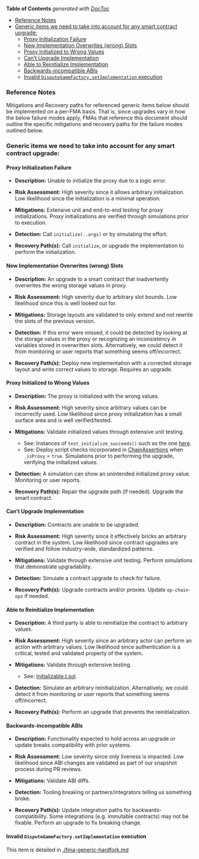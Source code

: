 <!-- START doctoc generated TOC please keep comment here to allow auto update -->
<!-- DON'T EDIT THIS SECTION, INSTEAD RE-RUN doctoc TO UPDATE -->
**Table of Contents**  *generated with [DocToc](https://github.com/thlorenz/doctoc)*

- [Reference Notes](#reference-notes)
- [Generic items we need to take into account for any smart contract upgrade:](#generic-items-we-need-to-take-into-account-for-any-smart-contract-upgrade)
  - [Proxy Initialization Failure](#proxy-initialization-failure)
  - [New Implementation Overwrites (wrong) Slots](#new-implementation-overwrites-wrong-slots)
  - [Proxy Initialized to Wrong Values](#proxy-initialized-to-wrong-values)
  - [Can’t Upgrade Implementation](#cant-upgrade-implementation)
  - [Able to Reinitialize Implementation](#able-to-reinitialize-implementation)
  - [Backwards-incompatible ABIs](#backwards-incompatible-abis)
  - [Invalid `DisputeGameFactory.setImplementation` execution](#invalid-disputegamefactorysetimplementation-execution)

<!-- END doctoc generated TOC please keep comment here to allow auto update -->

### Reference Notes

Mitigations and Recovery paths for referenced generic items below should be implemented
on a per-FMA basis. That is, since upgrades vary in how the below failure modes apply,
FMAs that reference this document should outline the specific mitigations and recovery
paths for the failure modes outlined below.

### Generic items we need to take into account for any smart contract upgrade:

#### Proxy Initialization Failure

- **Description:**
  Unable to initialize the proxy due to a logic error.

- **Risk Assessment:**
  High severity since it allows arbitrary initialization.
  Low likelihood since the initialization is a minimal operation.

- **Mitigations:**
  Extensive unit and end-to-end testing for proxy initializations.
  Proxy initializations are verified through simulations prior to execution.

- **Detection:**
  Call `initialize(..args)` or by simulating the effort.

- **Recovery Path(s):**
  Call `initialize`, or upgrade the implementation to perform the initialization.


#### New Implementation Overwrites (wrong) Slots

- **Description:**
  An upgrade to a smart contract that inadvertently overwrites the wrong storage values in proxy.

- **Risk Assessment:**
  High severity due to arbitrary slot bounds.
  Low likelihood since this is well looked out for.

- **Mitigations:**
  Storage layouts are validated to only extend and not rewrite the slots of the previous version.

- **Detection:**
  If this error were missed, it could be detected by looking at the storage values in the proxy or recognizing an inconsistency in variables stored in overwritten slots.
  Alternatively, we could detect it from monitoring or user reports that something seems off/incorrect.

- **Recovery Path(s):**
  Deploy new implementation with a corrected storage layout and write correct values to storage.
  Requires an upgrade.


#### Proxy Initialized to Wrong Values

- **Description:**
    The proxy is initialized with the wrong values.

- **Risk Assessment:**
  High severity since arbitrary values can be incorrectly used.
  Low likelihood since proxy initialization has a small surface area and is well verified/tested.

- **Mitigations:**
  Validate initialized values through extensive unit testing.
  - See: Instances of `test_initialize_succeeds()` such as the one [here](https://github.com/ethereum-optimism/optimism/blob/e6ef3a900c42c8722e72c2e2314027f85d12ced5/packages/contracts-bedrock/test/L1/L1CrossDomainMessenger.t.sol#L37-L44).
  - See: Deploy script checks incorporated in [ChainAssertions](https://github.com/ethereum-optimism/optimism/commit/e6ef3a900c42c8722e72c2e2314027f85d12ced5#diff-0f78978618d5f98971fee611fc5476e58643902051d969e0616d5d91a05cff9c) when `_isProxy` = `true`.
  Simulations prior to performing the upgrade, verifying the initialized values.

- **Detection:**
  A simulation can show an unintended initialized proxy value.
  Monitoring or user reports.

- **Recovery Path(s):**
  Repair the upgrade path (if needed).
  Upgrade the smart contract.


#### Can’t Upgrade Implementation

- **Description:**
  Contracts are unable to be upgraded.

- **Risk Assessment:**
  High severity since it effectively bricks an arbitrary contract in the system.
  Low likelihood since contract upgrades are verified and follow industry-wide, standardized patterns.

- **Mitigations:**
  Validate through extensive unit testing.
  Perform simulations that demonstrate upgradability.

- **Detection:**
  Simulate a contract upgrade to check for failure.

- **Recovery Path(s):**
  Upgrade contracts and/or proxies.
  Update `op-chain-ops` if needed.


#### Able to Reinitialize Implementation

- **Description:**
  A third party is able to reinitialize the contract to arbitrary values.

- **Risk Assessment:**
  High severity since an arbitrary actor can perform an action with arbitrary values.
  Low likelihood since authentication is a critical, tested and validated property of the system.

- **Mitigations:**
  Validate through extensive testing.
  - See: [Initializable.t.sol](https://github.com/ethereum-optimism/optimism/blob/e6ef3a900c42c8722e72c2e2314027f85d12ced5/packages/contracts-bedrock/test/vendor/Initializable.t.sol).

- **Detection:**
  Simulate an arbitrary reinitialization.
  Alternatively, we could detect it from monitoring or user reports that something seems off/incorrect.

- **Recovery Path(s):**
  Perform an upgrade that prevents the reinitialization.


#### Backwards-incompatible ABIs

- **Description:**
  Functionality expected to hold across an upgrade or update breaks compatibility with prior systems.

- **Risk Assessment:**
  Low severity since only liveness is impacted.
  Low likelihood since ABI changes are validated as part of our snapshot process during PR reviews.

- **Mitigations:**
  Validate ABI diffs.

- **Detection:**
  Tooling breaking or partners/integrators telling us something broke.

- **Recovery Path(s):**
  Update integration paths for backwards-compatibility.
  Some integrations (e.g. immutable contracts) may not be fixable.
  Perform an upgrade to fix breaking change.


#### Invalid `DisputeGameFactory.setImplementation` execution

This item is detailed in [./fma-generic-hardfork.md](./fma-generic-hardfork.md#invalid-disputegamefactorysetimplementation-execution)
